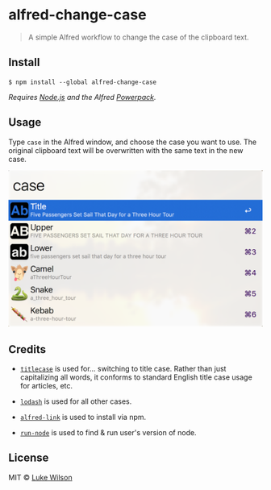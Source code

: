 # alfred-change-case
> A simple Alfred workflow to change the case of the clipboard text.


## Install

```
$ npm install --global alfred-change-case
```
*Requires [Node.js](https://nodejs.org) and the Alfred [Powerpack](https://www.alfredapp.com/powerpack/).*


## Usage
Type `case` in the Alfred window, and choose the case you want to use. The original clipboard text will be overwritten with the same text in the new case.

<img src="/alfred-change-case-screenshot.png" width="694">

## Credits

-  [`titlecase`](https://www.npmjs.com/package/titlecase) is used for... switching to title case. Rather than just capitalizing all words, it conforms to standard English title case usage for articles, etc.

-  [`lodash`](lodash.com) is used for all other cases.

-  [`alfred-link`](https://github.com/samverschueren/alfred-link) is used to install via npm.

-  [`run-node`](https://github.com/sindresorhus/run-node) is used to find & run user's version of node.

## License

MIT © [Luke Wilson](http://derbingle.blog)
